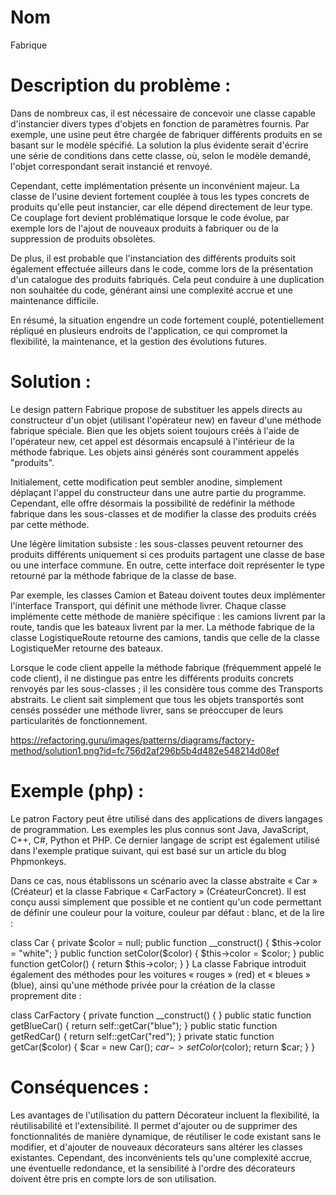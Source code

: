 # Nom 
Fabrique

# Description du problème :

Dans de nombreux cas, il est nécessaire de concevoir une classe capable d'instancier divers types d'objets en fonction de paramètres fournis. Par exemple, une usine peut être chargée de fabriquer différents produits en se basant sur le modèle spécifié. La solution la plus évidente serait d'écrire une série de conditions dans cette classe, où, selon le modèle demandé, l'objet correspondant serait instancié et renvoyé.

Cependant, cette implémentation présente un inconvénient majeur. La classe de l'usine devient fortement couplée à tous les types concrets de produits qu'elle peut instancier, car elle dépend directement de leur type. Ce couplage fort devient problématique lorsque le code évolue, par exemple lors de l'ajout de nouveaux produits à fabriquer ou de la suppression de produits obsolètes.

De plus, il est probable que l'instanciation des différents produits soit également effectuée ailleurs dans le code, comme lors de la présentation d'un catalogue des produits fabriqués. Cela peut conduire à une duplication non souhaitée du code, générant ainsi une complexité accrue et une maintenance difficile.

En résumé, la situation engendre un code fortement couplé, potentiellement répliqué en plusieurs endroits de l'application, ce qui compromet la flexibilité, la maintenance, et la gestion des évolutions futures.

# Solution :

Le design pattern Fabrique propose de substituer les appels directs au constructeur d'un objet (utilisant l'opérateur new) en faveur d'une méthode fabrique spéciale. Bien que les objets soient toujours créés à l'aide de l'opérateur new, cet appel est désormais encapsulé à l'intérieur de la méthode fabrique. Les objets ainsi générés sont couramment appelés "produits".

Initialement, cette modification peut sembler anodine, simplement déplaçant l'appel du constructeur dans une autre partie du programme. Cependant, elle offre désormais la possibilité de redéfinir la méthode fabrique dans les sous-classes et de modifier la classe des produits créés par cette méthode.

Une légère limitation subsiste : les sous-classes peuvent retourner des produits différents uniquement si ces produits partagent une classe de base ou une interface commune. En outre, cette interface doit représenter le type retourné par la méthode fabrique de la classe de base.

Par exemple, les classes Camion et Bateau doivent toutes deux implémenter l'interface Transport, qui définit une méthode livrer. Chaque classe implémente cette méthode de manière spécifique : les camions livrent par la route, tandis que les bateaux livrent par la mer. La méthode fabrique de la classe LogistiqueRoute retourne des camions, tandis que celle de la classe LogistiqueMer retourne des bateaux.

Lorsque le code client appelle la méthode fabrique (fréquemment appelé le code client), il ne distingue pas entre les différents produits concrets renvoyés par les sous-classes ; il les considère tous comme des Transports abstraits. Le client sait simplement que tous les objets transportés sont censés posséder une méthode livrer, sans se préoccuper de leurs particularités de fonctionnement.

https://refactoring.guru/images/patterns/diagrams/factory-method/solution1.png?id=fc756d2af296b5b4d482e548214d08ef

# Exemple (php) :

Le patron Factory peut être utilisé dans des applications de divers langages de programmation. Les exemples les plus connus sont Java, JavaScript, C++, C#, Python et PHP. Ce dernier langage de script est également utilisé dans l'exemple pratique suivant, qui est basé sur un article du blog Phpmonkeys.

Dans ce cas, nous établissons un scénario avec la classe abstraite « Car » (Créateur) et la classe Fabrique « CarFactory » (CréateurConcret). Il est conçu aussi simplement que possible et ne contient qu'un code permettant de définir une couleur pour la voiture, couleur par défaut : blanc, et de la lire :

class Car {
	private $color = null;
	public function __construct() {
		$this->color = "white";
	}
	public function setColor($color) {
		$this->color = $color;
	}
	public function getColor() {
		return $this->color;
	}
}
La classe Fabrique introduit également des méthodes pour les voitures « rouges » (red) et « bleues » (blue), ainsi qu'une méthode privée pour la création de la classe proprement dite :

class CarFactory {
	private function __construct() {
	}
	public static function getBlueCar() {
		return self::getCar("blue");
	}
	public static function getRedCar() {
		return self::getCar("red");
	}
	private static function getCar($color) {
		$car = new Car();
		$car->setColor($color);
		return $car;
	}
}

# Conséquences :

Les avantages de l'utilisation du pattern Décorateur incluent la flexibilité, la réutilisabilité et l'extensibilité. Il permet d'ajouter ou de supprimer des fonctionnalités de manière dynamique, de réutiliser le code existant sans le modifier, et d'ajouter de nouveaux décorateurs sans altérer les classes existantes. Cependant, des inconvénients tels qu'une complexité accrue, une éventuelle redondance, et la sensibilité à l'ordre des décorateurs doivent être pris en compte lors de son utilisation.